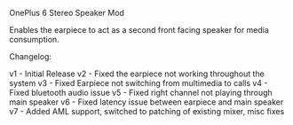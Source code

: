 OnePlus 6 Stereo Speaker Mod 

Enables the earpiece to act as a second front facing speaker for media consumption.

Changelog:

v1 - Initial Release
v2 - Fixed the earpiece not working throughout the system
v3 - Fixed Earpiece not switching from multimedia to calls
v4 - Fixed bluetooth audio issue
v5 - Fixed right channel not playing through main speaker
v6 - Fixed latency issue between earpiece and main speaker
v7 - Added AML support, switched to patching of existing mixer, misc fixes
